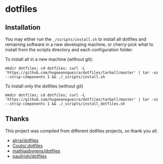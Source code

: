 # dotfiles

## Installation ##
You may either run the `_/scripts/install.sh` to install all dotfiles and
remaining software in a new developing machine, or cherry-pick what to install
from the scripts directory and each configuration folder.

To install all in a new machine (without git):
```
mkdir dotfiles; cd dotfiles; curl -L 'https://github.com/hugoeanogueira/dotfiles/tarball/master' | tar -xz --strip-components 1 && ./_scripts/install.sh
```

To install only the dotfiles (without git)
```
mkdir dotfiles; cd dotfiles; curl -L 'https://github.com/hugoeanogueira/dotfiles/tarball/master' | tar -xz --strip-components 1 && ./_scripts/install_dotfiles.sh
```

## Thanks ##
This project was compiled from different dotfiles projects, so thank you all.
- [alrra/dotfiles](https://github.com/alrra/dotfiles)  
- [Couto/.dotfiles](https://github.com/Couto/.dotfiles)  
- [mathiasbynens/dotfiles](https://github.com/mathiasbynens/dotfiles)  
- [paulirish/dotfiles](https://github.com/paulirish/dotfiles)  
